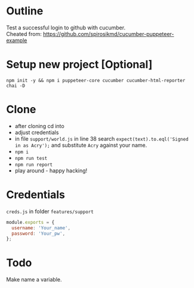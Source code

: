 # Outline

Test a successful login to github with cucumber.<br>
Cheated from:
https://github.com/spirosikmd/cucumber-puppeteer-example

# Setup new project [Optional]

`npm init -y && npm i puppeteer-core cucumber cucumber-html-reporter chai -D`

# Clone

- after cloning cd into
- adjust credentials
- in file `support/world.js` in line 38 search `expect(text).to.eql('Signed in as Acry');` and substitute `Acry` against your name.
- `npm i`
- `npm run test`
- `npm run report`
- play around - happy hacking!

# Credentials

`creds.js` in folder `features/support`<br>

```js
module.exports = {
  username: 'Your_name',
  password: 'Your_pw',
};
```

# Todo

Make name a variable.
